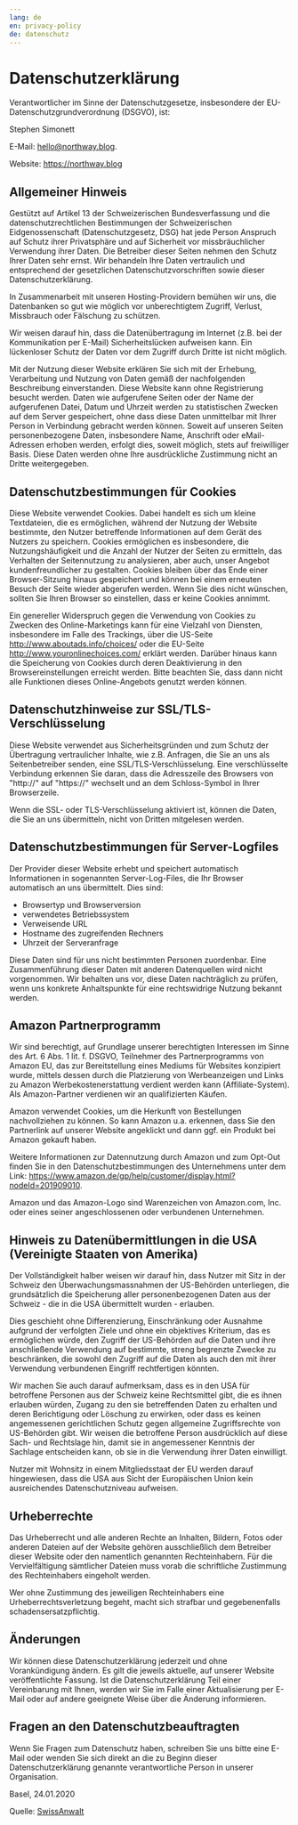 ```yaml
---
lang: de
en: privacy-policy
de: datenschutz
---
```


# Datenschutzerklärung

Verantwortlicher im Sinne der Datenschutzgesetze, insbesondere der EU-Datenschutzgrundverordnung (DSGVO), ist:

Stephen Simonett

E-Mail: hello@northway.blog.

Website: https://northway.blog

## Allgemeiner Hinweis

Gestützt auf Artikel 13 der Schweizerischen Bundesverfassung und die datenschutzrechtlichen Bestimmungen der Schweizerischen Eidgenossenschaft (Datenschutzgesetz, DSG) hat jede Person Anspruch auf Schutz ihrer Privatsphäre und auf Sicherheit vor missbräuchlicher Verwendung ihrer Daten. Die Betreiber dieser Seiten nehmen den Schutz Ihrer Daten sehr ernst. Wir behandeln Ihre Daten vertraulich und entsprechend der gesetzlichen Datenschutzvorschriften sowie dieser Datenschutzerklärung.

In Zusammenarbeit mit unseren Hosting-Providern bemühen wir uns, die Datenbanken so gut wie möglich vor unberechtigtem Zugriff, Verlust, Missbrauch oder Fälschung zu schützen.

Wir weisen darauf hin, dass die Datenübertragung im Internet (z.B. bei der Kommunikation per E-Mail) Sicherheitslücken aufweisen kann. Ein lückenloser Schutz der Daten vor dem Zugriff durch Dritte ist nicht möglich.

Mit der Nutzung dieser Website erklären Sie sich mit der Erhebung, Verarbeitung und Nutzung von Daten gemäß der nachfolgenden Beschreibung einverstanden. Diese Website kann ohne Registrierung besucht werden. Daten wie aufgerufene Seiten oder der Name der aufgerufenen Datei, Datum und Uhrzeit werden zu statistischen Zwecken auf dem Server gespeichert, ohne dass diese Daten unmittelbar mit Ihrer Person in Verbindung gebracht werden können. Soweit auf unseren Seiten personenbezogene Daten, insbesondere Name, Anschrift oder eMail-Adressen erhoben werden, erfolgt dies, soweit möglich, stets auf freiwilliger Basis. Diese Daten werden ohne Ihre ausdrückliche Zustimmung nicht an Dritte weitergegeben.

## Datenschutzbestimmungen für Cookies

Diese Website verwendet Cookies. Dabei handelt es sich um kleine Textdateien, die es ermöglichen, während der Nutzung der Website bestimmte, den Nutzer betreffende Informationen auf dem Gerät des Nutzers zu speichern. Cookies ermöglichen es insbesondere, die Nutzungshäufigkeit und die Anzahl der Nutzer der Seiten zu ermitteln, das Verhalten der Seitennutzung zu analysieren, aber auch, unser Angebot kundenfreundlicher zu gestalten. Cookies bleiben über das Ende einer Browser-Sitzung hinaus gespeichert und können bei einem erneuten Besuch der Seite wieder abgerufen werden. Wenn Sie dies nicht wünschen, sollten Sie Ihren Browser so einstellen, dass er keine Cookies annimmt.

Ein genereller Widerspruch gegen die Verwendung von Cookies zu Zwecken des Online-Marketings kann für eine Vielzahl von Diensten, insbesondere im Falle des Trackings, über die US-Seite http://www.aboutads.info/choices/ oder die EU-Seite http://www.youronlinechoices.com/ erklärt werden. Darüber hinaus kann die Speicherung von Cookies durch deren Deaktivierung in den Browsereinstellungen erreicht werden. Bitte beachten Sie, dass dann nicht alle Funktionen dieses Online-Angebots genutzt werden können.

## Datenschutzhinweise zur SSL/TLS-Verschlüsselung

Diese Website verwendet aus Sicherheitsgründen und zum Schutz der Übertragung vertraulicher Inhalte, wie z.B. Anfragen, die Sie an uns als Seitenbetreiber senden, eine SSL/TLS-Verschlüsselung. Eine verschlüsselte Verbindung erkennen Sie daran, dass die Adresszeile des Browsers von "http://" auf "https://" wechselt und an dem Schloss-Symbol in Ihrer Browserzeile.

Wenn die SSL- oder TLS-Verschlüsselung aktiviert ist, können die Daten, die Sie an uns übermitteln, nicht von Dritten mitgelesen werden.

## Datenschutzbestimmungen für Server-Logfiles

Der Provider dieser Website erhebt und speichert automatisch Informationen in sogenannten Server-Log-Files, die Ihr Browser automatisch an uns übermittelt. Dies sind:

- Browsertyp und Browserversion
- verwendetes Betriebssystem
- Verweisende URL
- Hostname des zugreifenden Rechners
- Uhrzeit der Serveranfrage

Diese Daten sind für uns nicht bestimmten Personen zuordenbar. Eine Zusammenführung dieser Daten mit anderen Datenquellen wird nicht vorgenommen. Wir behalten uns vor, diese Daten nachträglich zu prüfen, wenn uns konkrete Anhaltspunkte für eine rechtswidrige Nutzung bekannt werden.

## Amazon Partnerprogramm

Wir sind berechtigt, auf Grundlage unserer berechtigten Interessen im Sinne des Art. 6 Abs. 1 lit. f. DSGVO, Teilnehmer des Partnerprogramms von Amazon EU, das zur Bereitstellung eines Mediums für Websites konzipiert wurde, mittels dessen durch die Platzierung von Werbeanzeigen und Links zu Amazon Werbekostenerstattung verdient werden kann (Affiliate-System). Als Amazon-Partner verdienen wir an qualifizierten Käufen.

Amazon verwendet Cookies, um die Herkunft von Bestellungen nachvollziehen zu können. So kann Amazon u.a. erkennen, dass Sie den Partnerlink auf unserer Website angeklickt und dann ggf. ein Produkt bei Amazon gekauft haben.

Weitere Informationen zur Datennutzung durch Amazon und zum Opt-Out finden Sie in den Datenschutzbestimmungen des Unternehmens unter dem Link: https://www.amazon.de/gp/help/customer/display.html?nodeId=201909010.

Amazon und das Amazon-Logo sind Warenzeichen von Amazon.com, Inc. oder eines seiner angeschlossenen oder verbundenen Unternehmen.

## Hinweis zu Datenübermittlungen in die USA (Vereinigte Staaten von Amerika)

Der Vollständigkeit halber weisen wir darauf hin, dass Nutzer mit Sitz in der Schweiz den Überwachungsmassnahmen der US-Behörden unterliegen, die grundsätzlich die Speicherung aller personenbezogenen Daten aus der Schweiz - die in die USA übermittelt wurden - erlauben.

Dies geschieht ohne Differenzierung, Einschränkung oder Ausnahme aufgrund der verfolgten Ziele und ohne ein objektives Kriterium, das es ermöglichen würde, den Zugriff der US-Behörden auf die Daten und ihre anschließende Verwendung auf bestimmte, streng begrenzte Zwecke zu beschränken, die sowohl den Zugriff auf die Daten als auch den mit ihrer Verwendung verbundenen Eingriff rechtfertigen könnten.

Wir machen Sie auch darauf aufmerksam, dass es in den USA für betroffene Personen aus der Schweiz keine Rechtsmittel gibt, die es ihnen erlauben würden, Zugang zu den sie betreffenden Daten zu erhalten und deren Berichtigung oder Löschung zu erwirken, oder dass es keinen angemessenen gerichtlichen Schutz gegen allgemeine Zugriffsrechte von US-Behörden gibt. Wir weisen die betroffene Person ausdrücklich auf diese Sach- und Rechtslage hin, damit sie in angemessener Kenntnis der Sachlage entscheiden kann, ob sie in die Verwendung ihrer Daten einwilligt.

Nutzer mit Wohnsitz in einem Mitgliedsstaat der EU werden darauf hingewiesen, dass die USA aus Sicht der Europäischen Union kein ausreichendes Datenschutzniveau aufweisen.

## Urheberrechte

Das Urheberrecht und alle anderen Rechte an Inhalten, Bildern, Fotos oder anderen Dateien auf der Website gehören ausschließlich dem Betreiber dieser Website oder den namentlich genannten Rechteinhabern. Für die Vervielfältigung sämtlicher Dateien muss vorab die schriftliche Zustimmung des Rechteinhabers eingeholt werden.

Wer ohne Zustimmung des jeweiligen Rechteinhabers eine Urheberrechtsverletzung begeht, macht sich strafbar und gegebenenfalls schadensersatzpflichtig.

## Änderungen

Wir können diese Datenschutzerklärung jederzeit und ohne Vorankündigung ändern. Es gilt die jeweils aktuelle, auf unserer Website veröffentlichte Fassung. Ist die Datenschutzerklärung Teil einer Vereinbarung mit Ihnen, werden wir Sie im Falle einer Aktualisierung per E-Mail oder auf andere geeignete Weise über die Änderung informieren.

## Fragen an den Datenschutzbeauftragten

Wenn Sie Fragen zum Datenschutz haben, schreiben Sie uns bitte eine E-Mail oder wenden Sie sich direkt an die zu Beginn dieser Datenschutzerklärung genannte verantwortliche Person in unserer Organisation.

Basel, 24.01.2020

Quelle: [SwissAnwalt](https://www.swissanwalt.ch/)
